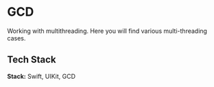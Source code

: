 # GCD

Working with multithreading. Here you will find various multi-threading cases.

## Tech Stack

**Stack:** Swift, UIKit, GCD
